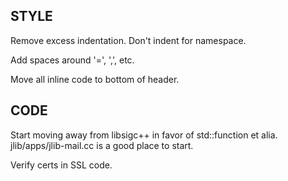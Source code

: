 STYLE
-----
Remove excess indentation.  Don't indent for namespace.

Add spaces around '=', ',', etc.

Move all inline code to bottom of header.

CODE
----
Start moving away from libsigc++ in favor of std::function et alia.  jlib/apps/jlib-mail.cc is a good place to start.

Verify certs in SSL code.

